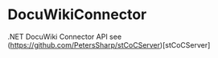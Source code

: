 # DocuWikiConnector
.NET DocuWiki Connector API
see (https://github.com/PetersSharp/stCoCServer)[stCoCServer]
